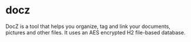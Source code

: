 docz
====

DocZ is a tool that helps you organize, tag and link your documents, pictures and other files.
It uses an AES encrypted H2 file-based database.
